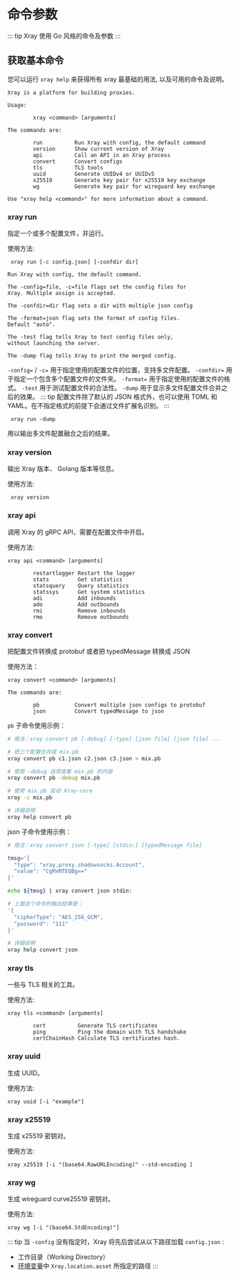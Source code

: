 # 命令参数

::: tip
Xray 使用 Go 风格的命令及参数
:::

## 获取基本命令

您可以运行 `xray help` 来获得所有 xray 最基础的用法, 以及可用的命令及说明。

```
Xray is a platform for building proxies.

Usage:

        xray <command> [arguments]

The commands are:

        run          Run Xray with config, the default command
        version      Show current version of Xray
        api          Call an API in an Xray process
        convert      Convert configs
        tls          TLS tools
        uuid         Generate UUIDv4 or UUIDv5
        x25519       Generate key pair for x25519 key exchange
        wg           Generate key pair for wireguard key exchange

Use "xray help <command>" for more information about a command.
```

### xray run

指定一个或多个配置文件，并运行。

使用方法:

```
 xray run [-c config.json] [-confdir dir]
```

```
Run Xray with config, the default command.

The -config=file, -c=file flags set the config files for
Xray. Multiple assign is accepted.

The -confdir=dir flag sets a dir with multiple json config

The -format=json flag sets the format of config files.
Default "auto".

The -test flag tells Xray to test config files only,
without launching the server.

The -dump flag tells Xray to print the merged config.
```

`-config=` / `-c=` 用于指定使用的配置文件的位置，支持多文件配置。
`-confdir=` 用于指定一个包含多个配置文件的文件夹。
`-format=` 用于指定使用的配置文件的格式。
`-test` 用于测试配置文件的合法性。
`-dump` 用于显示多文件配置文件合并之后的效果。
::: tip
配置文件除了默认的 JSON 格式外，也可以使用 TOML 和 YAML。在不指定格式的前提下会通过文件扩展名识别。
:::

```
 xray run -dump
```

用以输出多文件配置融合之后的结果。

### xray version

输出 Xray 版本、 Golang 版本等信息。

使用方法:

```
 xray version
```

### xray api

调用 Xray 的 gRPC API，需要在配置文件中开启。

使用方法:

```
xray api <command> [arguments]
```

```
        restartlogger Restart the logger
        stats         Get statistics
        statsquery    Query statistics
        statssys      Get system statistics
        adi           Add inbounds
        ado           Add outbounds
        rmi           Remove inbounds
        rmo           Remove outbounds
```

### xray convert

把配置文件转换成 protobuf 或者把 typedMessage 转换成 JSON

使用方法：

```
xray convert <command> [arguments]

The commands are:

        pb           Convert multiple json configs to protobuf
        json         Convert typedMessage to json
```

`pb` 子命令使用示例：

```bash
# 用法：xray convert pb [-debug] [-type] [json file] [json file] ...

# 把三个配置合并成 mix.pb
xray convert pb c1.json c2.json c3.json > mix.pb

# 使用 -debug 选项查看 mix.pb 的内容
xray convert pb -debug mix.pb

# 使用 mix.pb 启动 Xray-core
xray -c mix.pb

# 详细说明
xray help convert pb
```

json 子命令使用示例：

```bash
# 用法：xray convert json [-type] [stdin:] [typedMessage file]

tmsg='{
  "type": "xray.proxy.shadowsocks.Account",
  "value": "CgMxMTEQBg=="
}'

echo ${tmsg} | xray convert json stdin:

# 上面这个命令的输出结果是：
'{
  "cipherType": "AES_256_GCM",
  "password": "111"
}'

# 详细说明
xray help convert json
```

### xray tls

一些与 TLS 相关的工具。

使用方法:

```
xray tls <command> [arguments]
```

```
        cert          Generate TLS certificates
        ping          Ping the domain with TLS handshake
        certChainHash Calculate TLS certificates hash.
```

### xray uuid

生成 UUID。

使用方法:

```
xray uuid [-i "example"]
```

### xray x25519

生成 x25519 密钥对。

使用方法:

```
xray x25519 [-i "(base64.RawURLEncoding)" --std-encoding ]
```

### xray wg

生成 wireguard curve25519 密钥对。

使用方法:

```
xray wg [-i "(base64.StdEncoding)"]
```

::: tip
当 `-config` 没有指定时，Xray 将先后尝试从以下路径加载 `config.json` :

- 工作目录（Working Directory）
- [环境变量](../config/features/env.md#资源文件路径)中 `Xray.location.asset` 所指定的路径
  :::
